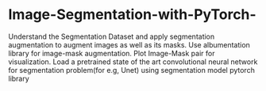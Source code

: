 # Image-Segmentation-with-PyTorch-
Understand the Segmentation Dataset and apply segmentation augmentation to augment images as well as its masks. 
Use albumentation library for image-mask augmentation.
Plot Image-Mask pair for visualization.
Load a pretrained state of the art convolutional neural network for segmentation problem(for e.g, Unet) using segmentation model pytorch library
